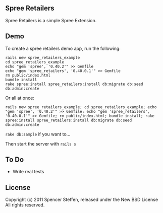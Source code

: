 Spree Retailers
---------------

Spree Retailers is a simple Spree Extension.


Demo
----

To create a spree retailers demo app, run the following:
  
    rails new spree_retailers_example 
    cd spree_retailers_example 
    echo "gem 'spree', '0.40.2'" >> Gemfile 
    echo "gem 'spree_retailers', '0.40.0.1'" >> Gemfile 
    rm public/index.html 
    bundle install 
    rake spree:install spree_retailers:install db:migrate db:seed db:admin:create


Or all at once:

    rails new spree_retailers_example; cd spree_retailers_example; echo "gem 'spree', '0.40.2'" >> Gemfile; echo "gem 'spree_retailers', '0.40.0.1'" >> Gemfile; rm public/index.html; bundle install; rake spree:install spree_retailers:install db:migrate db:seed db:admin:create

`rake db:sample` if you want to...

Then start the server with `rails s`



To Do
-----

* Write real tests 

License
-------

Copyright (c) 2011 Spencer Steffen, released under the New BSD License All rights reserved.